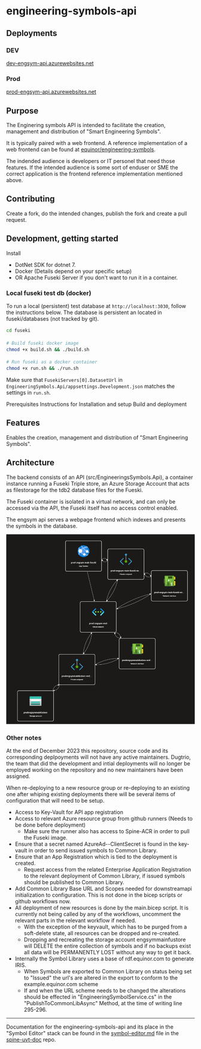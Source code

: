 # engineering-symbols-api

## Deployments

### DEV

[dev-engsym-api.azurewebsites.net](https://dev-engsym-api.azurewebsites.net/swagger)

### Prod
[prod-engsym-api.azurewebsites.net](https://prod-engsym-api.azurewebsites.net/swagger)

## Purpose
The Enginering symbols API is intended to facilitate the creation, management and distribution of "Smart Engineering Symbols".

It is typically paired with a web frontend. A reference implementation of a web frontend can be found at [equinor/engineering-symbols](https://github.com/equinor/engineering-symbols).

The indended audience is developers or IT personel that need those features. If the intended audience is some sort of enduser or SME the correct application is the frontend reference implementation mentioned above.

## Contributing 
Create a fork, do the intended changes, publish the fork and create a pull request.

## Development, getting started

Install
- DotNet SDK for dotnet 7.
- Docker (Details depend on your specific setup)
- OR Apache Fuseki Server if you don't want to run it in a container.

### Local fuseki test db (docker)

To run a local (persistent) test database at `http://localhost:3030`, follow the instructions below. The database is persistent an located in fuseki/databases (not tracked by git).

```bash
cd fuseki

# Build fuseki docker image
chmod +x build.sh && ./build.sh

# Run fuseki as a docker container
chmod +x run.sh && ./run.sh
```

Make sure that `FusekiServers[0].DatasetUrl` in `EngineeringSymbols.Api/appsettings.Development.json` matches the settings in `run.sh`.

Prerequisites
Instructions for
Installation and setup
Build and deployment

## Features
Enables the creation, management and distribution of "Smart Engineering Symbols". 
## Architecture
The backend consists of an API (src/EngineeringsSymbols.Api), a container instance running a Fuseki Triple store, an Azure Storage Account that acts as filestorage for the tdb2 database files for the Fueski.

The Fuseki container is isolated in a virtual network, and can only be accessed via the API, the Fuseki itself has no access control enabled.

The engsym api serves a webpage frontend which indexes and presents the symbols in the database.

![Azure Resource Visualization](docs/azure_res_vis.png)


### Other notes
At the end of December 2023 this repository, source code and its corresponding deplpoyments will not have any active maintainers. Dugtrio, the team that did the development and intial deployments will no longer be employed working on the repository and no new maintainers have been assigned.

When re-deploying to a new resource group or re-deploying to an existing one after whiping existing deployments there will be several items of configuration that will need to be setup.
 - Access to Key-Vault for API app registration
 - Access to relevant Azure resource group from github runners (Needs to be done before deployment)
    - Make sure the runner also has access to Spine-ACR in order to pull the Fuseki image.
 - Ensure that a secret named AzureAd--ClientSecret is found in the key-vault in order to send issued symbols to Common Library.
 - Ensure that an App Registration which is tied to the deployment is created.
   - Request access from the related Enterprise Application Registration to the relevant deployment of Common Library, if issued symbols should be published to Common Library.
 - Add Common Library Base URL and Scopes needed for downstreamapi initialization to configuration. This is not done in the bicep scripts or github workflows now.
 - All deployment of new resources is done by the main.bicep script. It is currently not being called by any of the workflows, uncomment the relevant parts in the relevant workflow if needed.
   - With the exception of the keyvault, which has to be purged from a soft-delete state, all resources can be dropped and re-created.
   - Dropping and recreating the storage account <env-variable>engsymmainfustore will DELETE the entire collection of symbols and if no backups exist all data will be PERMANENTLY LOST without any way to get it back.
 - Internally the Symbol Library uses a base of rdf.equinor.com to generate IRIS.
   - When Symbols are exported to Common Library on status being set to "Issued" the url's are altered in the export to conform to the example.equinor.com scheme
   - If and when the URL scheme needs to be changed the alterations should be effected in "EngineeringSymbolService.cs" in the "PublishToCommonLibAsync" Method, at the time of writing line 295-296.

---
  Documentation for the engineering-symbols-api and its place in the "Symbol Editor" stack can be found in the [symbol-editor.md](https://github.com/equinor/spine-uvt-doc/blob/main/symbol-editor.md) file in the [spine-uvt-doc](https://github.com/equinor/spine-uvt-doc) repo.

